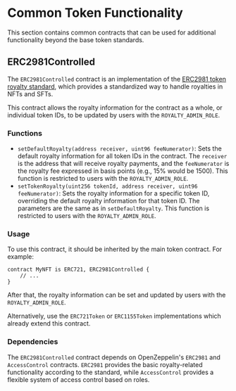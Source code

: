 # Common Token Functionality

This section contains common contracts that can be used for additional functionality beyond the base token standards.

## ERC2981Controlled

The `ERC2981Controlled` contract is an implementation of the [ERC2981 token royalty standard](https://eips.ethereum.org/EIPS/eip-2981), which provides a standardized way to handle royalties in NFTs and SFTs. 

This contract allows the royalty information for the contract as a whole, or individual token IDs, to be updated by users with the `ROYALTY_ADMIN_ROLE`. 

### Functions

* `setDefaultRoyalty(address receiver, uint96 feeNumerator)`: Sets the default royalty information for all token IDs in the contract. The `receiver` is the address that will receive royalty payments, and the `feeNumerator` is the royalty fee expressed in basis points (e.g., 15% would be 1500). This function is restricted to users with the `ROYALTY_ADMIN_ROLE`.
* `setTokenRoyalty(uint256 tokenId, address receiver, uint96 feeNumerator)`: Sets the royalty information for a specific token ID, overriding the default royalty information for that token ID. The parameters are the same as in `setDefaultRoyalty`. This function is restricted to users with the `ROYALTY_ADMIN_ROLE`.

### Usage

To use this contract, it should be inherited by the main token contract. For example:

```solidity
contract MyNFT is ERC721, ERC2981Controlled {
    // ...
}
```

After that, the royalty information can be set and updated by users with the `ROYALTY_ADMIN_ROLE`.

Alternatively, use the `ERC721Token` or `ERC1155Token` implementations which already extend this contract.

### Dependencies

The `ERC2981Controlled` contract depends on OpenZeppelin's `ERC2981` and `AccessControl` contracts. `ERC2981` provides the basic royalty-related functionality according to the standard, while `AccessControl` provides a flexible system of access control based on roles.
